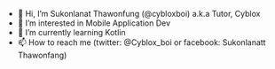 - 👋 Hi, I’m Sukonlanat Thawonfung (@cybloxboi) a.k.a Tutor, Cyblox
- 👀 I’m interested in Mobile Application Dev
- 🌱 I’m currently learning Kotlin
- 📫 How to reach me (twitter: @Cyblox_boi or facebook: Sukonlanatt Thawonfang)

<!---
cybloxboi/cybloxboi is a ✨ special ✨ repository because its `README.md` (this file) appears on your GitHub profile.
You can click the Preview link to take a look at your changes.
--->
